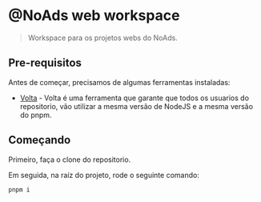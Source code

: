 # @NoAds web workspace

> Workspace para os projetos webs do NoAds.

## Pre-requisitos

Antes de começar, precisamos de algumas ferramentas instaladas:

- [Volta](https://docs.volta.sh/guide/getting-started) - Volta é uma ferramenta que garante que todos os usuarios do repositorio, vão utilizar a mesma versão de NodeJS e a mesma versão do pnpm.

## Começando

Primeiro, faça o clone do repositorio.

Em seguida, na raíz do projeto, rode o seguinte comando:

```bash
pnpm i
```
